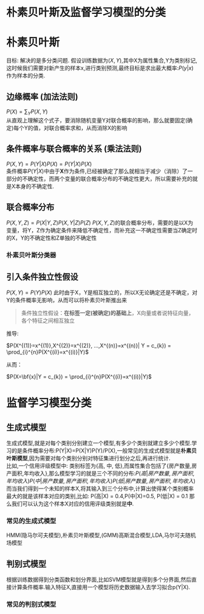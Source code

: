# 朴素贝叶斯及监督学习模型的分类

# 朴素贝叶斯
目标: 解决的是多分类问题.
假设训练数据为$(X,Y)$,其中X为属性集合,Y为类别标记,这时候我们需要对新产生的样本x,进行类别预测,最终目标是求出最大概率:$P(y|x)$作为样本的分类.
## 边缘概率 (加法法则)
$P(X) = \sum_{Y}P(X,Y)$<br>
从直观上理解这个式子，要消除随机变量Y对联合概率的影响，那么就要固定(确定)每个Y的值，对联合概率求和，从而消除X的影响
## 条件概率与联合概率的关系 (乘法法则)
$P(X, Y) = P(Y|X)P(X) = P(Y|X)P(X)$<br>
条件概率$P(Y|X)$中由于**X**作为条件,已经被确定了那么就相当于减少（消除）了一部分的不确定性，而两个变量的联合概率分布的不确定性更大，所以需要补充的就是X本身的不确定性.

## 联合概率分布
$P(X,Y,Z) = P(X|Y,Z)P(X,Y|Z)P(Z)$
$P(X,Y,Z)$的联合概率分布，需要的是以X为变量，将Y，Z作为确定条件来降低不确定性，而补充这一不确定性需要当Z确定时的X，Y的不确定性和Z单独的不确定性
### 朴素贝叶斯分类器
## 引入条件独立性假设
$P(X, Y) = P(Y)P(X)$
此时由于X，Y是相互独立的，所以X无论确定还是不确定，对Y的条件概率无影响，从而可以将朴素贝叶斯推出来
> 条件独立性假设：**在标签一定(被确定)的基础上**，X向量或者说特征向量，各个特征之间相互独立


推导:<br>

$P(X^{(1)}=x^{(1)},X^{(2)}=x^{(2)}, ...,X^{(n)}=x^{(n)}| Y = c_{k}) = \prod_{i}^{n}P(X^{(i)}=x^{(i)}|Y)$<br>

从而：<br>

$P(X=\bf{x}|Y = c_{k}) = \prod_{i}^{n}P(X^{(i)}=x^{(i)}|Y)$


# 监督学习模型分类

## 生成式模型
生成式模型,就是对每个类别分别建立一个模型,有多少个类别就建立多少个模型.学习的是条件概率分布:P(Y|X)=P(X|Y)P(Y)/P(X),一般常见的生成式模型就是**朴素贝叶斯模型**,因为需要对每个类别分别对特征集进行划分之后,再进行统计.<br>
比如,一个信用评级模型中: 类别标签为{高, 中, 低},而属性集合包括了{房产数量,房产面积,年均收入},那么模型学习的就是三个不同的分布:$P(高|房产数量,房产面积,年均收入)$$P(中|房产数量,房产面积,年均收入)$$P(低|房产数量,房产面积,年均收入)$
而当我们得到一个未知的样本X,将其输入到三个分布中,计算出使得某个类别概率最大的就是该样本对应的类别,比如:
P(高|X) = 0.4,P(中|X)=0.5, P(低|X) = 0.1
那么我们可以认为这个样本X对应的信用评级类别就是**中**. 
### 常见的生成式模型
HMM(隐马尔可夫模型),朴素贝叶斯模型,(GMM)高斯混合模型,LDA,马尔可夫随机场模型
## 判别式模型
根据训练数据得到分类函数和划分界面,比如SVM模型就是得到多个分界面,然后直接计算条件概率.输入特征X,直接用一个模型将历史数据输入去学习拟合p(Y|X).
### 常见的判别式模型

